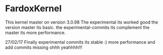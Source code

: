 # FardoxKernel
This kernel master on version 3.0.98
The experimental its worked good the version master its basic. the experimental-commits its complement the master its more performance.

27/02/17 Finally experimental commits its stable :) more performance and add commits missing ohhh yeahhhh!!!
